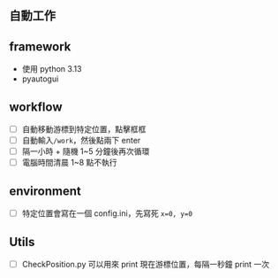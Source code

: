 ## 自動工作

## framework
- 使用 python 3.13
- pyautogui

## workflow
- [ ] 自動移動游標到特定位置，點擊框框
- [ ] 自動輸入`/work`，然後點兩下 enter
- [ ] 隔一小時 + 隨機 1~5 分鐘後再次循環
- [ ] 電腦時間清晨 1~8 點不執行

## environment
- [ ] 特定位置會寫在一個 config.ini，先寫死 `x=0, y=0` 

## Utils
- [ ] CheckPosition.py 可以用來 print 現在游標位置，每隔一秒鐘 print 一次
